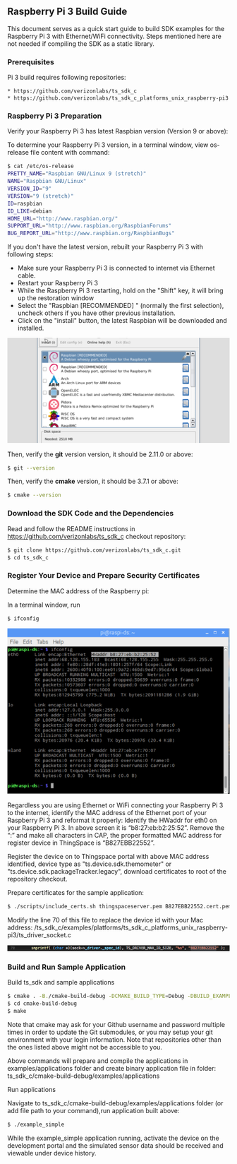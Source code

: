 

## Raspberry Pi 3 Build Guide
This document serves as a quick start guide to build SDK examples for the Raspberry Pi 3 with Ethernet/WiFi connectivity. Steps mentioned here are not needed if compiling the SDK as a static library.

### Prerequisites

Pi 3 build requires following repositories:

    * https://github.com/verizonlabs/ts_sdk_c
    * https://github.com/verizonlabs/ts_sdk_c_platforms_unix_raspberry-pi3

### Raspberry Pi 3 Preparation


Verify your Raspberry Pi 3 has latest Raspbian version (Version 9 or above):

To determine your Raspberry Pi 3 version, in a terminal window, view os-release file content with command: 

```bash
$ cat /etc/os-release
PRETTY_NAME="Raspbian GNU/Linux 9 (stretch)"
NAME="Raspbian GNU/Linux"
VERSION_ID="9"
VERSION="9 (stretch)"
ID=raspbian
ID_LIKE=debian
HOME_URL="http://www.raspbian.org/"
SUPPORT_URL="http://www.raspbian.org/RaspbianForums"
BUG_REPORT_URL="http://www.raspbian.org/RaspbianBugs"
```

If you don't have the latest version, rebuilt your Raspberry Pi 3 with following steps:

* Make sure your Raspberry Pi 3 is connected to internet via Ethernet cable.
* Restart your Raspberry Pi 3
* While the Raspberry Pi 3 restarting, hold on the "Shift" key, it will bring up the restoration window
* Select the "Raspbian [RECOMMENDED] " (normally the first selection), uncheck others if you have other previous installation.
* Click on the "install" button, the latest Raspbian will be downloaded and installed.

![RP3 PREP](noobs.png "RP3 PREP")

Then, verify the **git** version version, it should be 2.11.0 or above: 

```bash
$ git --version
```

Then, verify the **cmake** version, it should be 3.7.1 or above: 

```bash
$ cmake --version
```

### Download the SDK Code and the Dependencies

Read and follow the README instructions in https://github.com/verizonlabs/ts_sdk_c checkout repository:

```bash
$ git clone https://github.com/verizonlabs/ts_sdk_c.git
$ cd ts_sdk_c
```

### Register Your Device and Prepare Security Certificates

Determine the MAC address of the Raspberry pi:

In a terminal window, run 

```bash
$ ifconfig
```

![MAC address](macid-1.png "MAC ID ADDRESS")

Regardless you are using Ethernet or WiFi connecting your Raspberry Pi 3 to the internet, identify the MAC address of the Ethernet port of your Raspberry Pi 3 and reformat it properly:
Identify the HWaddr for eth0 on your Raspberry Pi 3. In above screen it is “b8:27:eb:b2:25:52”. Remove the “:” and make all characters in CAP, the proper formatted MAC address for register device in ThingSpace is “B827EBB22552”.

Register the device on to Thingspace portal with above MAC address identified, device type as "ts.device.sdk.themometer" or "ts.device.sdk.packageTracker.legacy", download certificates to root of the repository checkout.

Prepare certificates for the sample application:


```bash
$ ./scripts/include_certs.sh thingspaceserver.pem B827EBB22552.cert.pem B827EBB22552.private.key examples/applications/simple/include/
```

Modify the line 70 of this file to replace the device id with your Mac address:
/ts_sdk_c/examples/platforms/ts_sdk_c_platforms_unix_raspberry-pi3/ts_driver_socket.c

![MAC code](macid-code.png "MAC ID CODE")

### Build and Run Sample Application

Build ts_sdk and sample applications

```bash
$ cmake . -B./cmake-build-debug -DCMAKE_BUILD_TYPE=Debug -DBUILD_EXAMPLES=ON  
$ cd cmake-build-debug
$ make
```

Note that cmake may ask for your Github username and password multiple times in order to update the Git submodules, or you may setup your git environment with your login information. Note that repositories other than the ones listed above might not be accessible to you.

Above commands will prepare and compile the applications in examples/applications folder and create binary application file in folder: ts_sdk_c/cmake-build-debug/examples/applications

Run applications

Navigate to ts_sdk_c/cmake-build-debug/examples/applications folder (or add file path to your command),run application built above:

```bash
$ ./example_simple
```

While the example_simple application running, activate the device on the development portal and the simulated sensor data should be received and viewable under device history.
